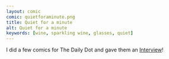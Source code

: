 ```yaml
---
layout: comic
comic: quietforaminute.png
title: Quiet for a minute
alt: Quiet for a minute
keywords: [wine, sparkling wine, glasses, quiet]
---
```


I did a few comics for The Daily Dot and gave them an [Interview](http://www.dailydot.com/lol/vincent-kunert-lolnein-comics/)!